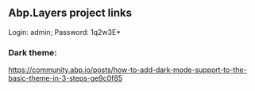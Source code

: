 ## Abp.Layers project links

Login: admin;
Password: 1q2w3E*

### Dark theme:
https://community.abp.io/posts/how-to-add-dark-mode-support-to-the-basic-theme-in-3-steps-ge9c0f85
